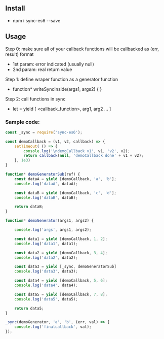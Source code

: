 ## Install

* npm i sync-es6 --save

## Usage

Step 0: make sure all of your callback functions will be callbacked as (err, result) format
* 1st param: error indicated (usually null)
* 2nd param: real return value

Step 1: define wraper function as a generator function
* function* writeSyncInside(args1, args2) { }

Step 2: call functions in sync 
* let <returnValue> = yield [ <callback_function>, arg1, arg2 ... ]


### Sample code:

```javascript
const _sync = require('sync-es6');

const demoCallback = (v1, v2, callback) => {
	setTimeout( () => {
		console.log('\ndemoCallback v1', v1, 'v2', v2);
		return callback(null, 'demoCallback done' + v1 + v2);
	}, 1e3)
}

function* demoGeneratorSub(ref) {
	const dataA = yield [demoCallback, 'a', 'b'];
	console.log('dataA', dataA);

	const dataB = yield [demoCallback, 'c', 'd'];
	console.log('dataB', dataB);

	return dataB;
}

function* demoGenerator(args1, args2) {

	console.log('args', args1, args2);

	const data1 = yield [demoCallback, 1, 2];
	console.log('data1', data1);

	const data2 = yield [demoCallback, 3, 4];
	console.log('data2', data2);

	const data3 = yield [_sync, demoGeneratorSub]
	console.log('data3', data3);

	const data4 = yield [demoCallback, 5, 6];
	console.log('data4', data4);

	const data5 = yield [demoCallback, 7, 8];
	console.log('data5', data5);

	return data5;
}

_sync(demoGenerator, 'a', 'b', (err, val) => {
	console.log('finalcallback', val);
});
```